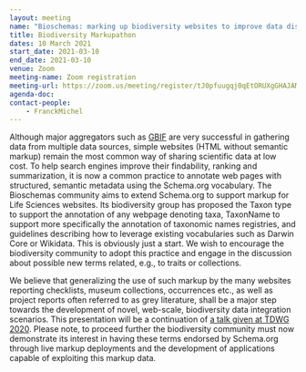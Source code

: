 ```yaml
---
layout: meeting
name: "Bioschemas: marking up biodiversity websites to improve data discovery and web-scale integration"
title: Biodiversity Markupathon
dates: 10 March 2021
start_date: 2021-03-10
end_date: 2021-03-10
venue: Zoom
meeting-name: Zoom registration
meeting-url: https://zoom.us/meeting/register/tJ0pfuugqj0qEtORUXgGHAJAM8eg6w6cVURA
agenda-doc:
contact-people:
    - FranckMichel
---
```


Although major aggregators such as [GBIF](https://www.gbif.org/) are very successful in gathering data from multiple data sources, simple websites (HTML without semantic markup) remain the most common way of sharing scientific data at low cost. To help search engines improve their findability, ranking and summarization, it is now a common practice to annotate web pages with structured, semantic metadata using the Schema.org vocabulary. The Bioschemas community aims to extend Schema.org to support markup for Life Sciences websites. Its biodiversity group has proposed the Taxon type to support the annotation of any webpage denoting taxa, TaxonName to support more specifically the annotation of taxonomic names registries, and guidelines describing how to leverage existing vocabularies such as Darwin Core or Wikidata. This is obviously just a start. We wish to encourage the biodiversity community to adopt this practice and engage in the discussion about possible new terms related, e.g., to traits or collections.

We believe that generalizing the use of such markup by the many websites reporting checklists, museum collections, occurrences etc., as well as project  reports often referred to as grey literature, shall be a major step towards the development of novel, web-scale, biodiversity data integration scenarios. This presentation will be a continuation of [a talk given at TDWG 2020](https://biss.pensoft.net/article/59046/list/19/). Please note, to proceed further the biodiversity community must now demonstrate its interest in having these terms endorsed by Schema.org through live markup deployments and the development of applications capable of exploiting this markup data.
